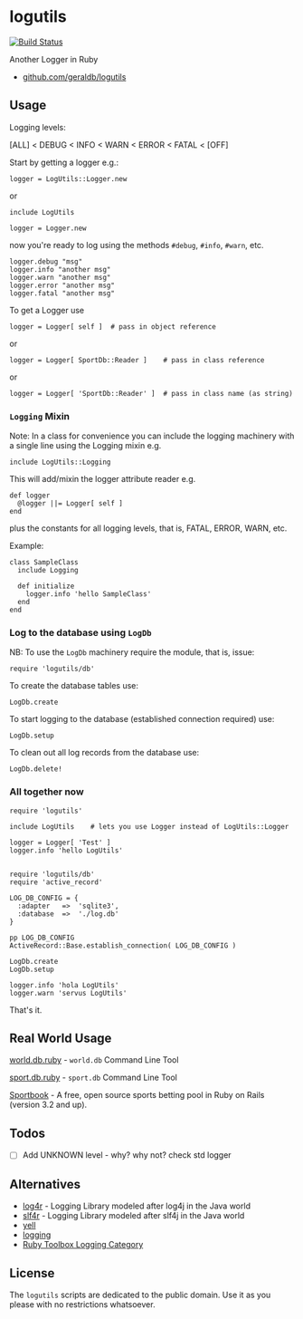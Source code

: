 # logutils

[![Build Status](https://secure.travis-ci.org/geraldb/logutils.png?branch=master)](http://travis-ci.org/geraldb/logutils)

Another Logger in Ruby

* [github.com/geraldb/logutils](https://github.com/geraldb/logutils)

## Usage

Logging levels:

[ALL] < DEBUG < INFO < WARN < ERROR < FATAL < [OFF]


Start by getting a logger e.g.:

    logger = LogUtils::Logger.new

or

    include LogUtils
   
    logger = Logger.new

now you're ready to log using the methods `#debug`, `#info`, `#warn`, etc.

    logger.debug "msg"
    logger.info "another msg"
    logger.warn "another msg"
    logger.error "another msg"
    logger.fatal "another msg"


To get a Logger use

    logger = Logger[ self ]  # pass in object reference

or

    logger = Logger[ SportDb::Reader ]    # pass in class reference

or

    logger = Logger[ 'SportDb::Reader' ]  # pass in class name (as string)


### `Logging` Mixin

Note: In a class for convenience you can include the logging machinery
with a single line using the Logging mixin e.g.

    include LogUtils::Logging

This will add/mixin the logger attribute reader e.g.

    def logger
      @logger ||= Logger[ self ]
    end

plus the constants for all logging levels, that is, FATAL, ERROR, WARN, etc.

Example:

    class SampleClass
      include Logging
    
      def initialize
        logger.info 'hello SampleClass'
      end
    end


### Log to the database using `LogDb`

NB: To use the `LogDb` machinery require the module, that is, issue:

    require 'logutils/db'

To create the database tables use:

    LogDb.create

To start logging to the database (established connection required) use:

    LogDb.setup

To clean out all log records from the database use:

    LogDb.delete!


### All together now

    require 'logutils'
    
    include LogUtils    # lets you use Logger instead of LogUtils::Logger
    
    logger = Logger[ 'Test' ]
    logger.info 'hello LogUtils'
    
    
    require 'logutils/db'
    require 'active_record'
    
    LOG_DB_CONFIG = {
      :adapter   =>  'sqlite3',
      :database  =>  './log.db'
    }
    
    pp LOG_DB_CONFIG
    ActiveRecord::Base.establish_connection( LOG_DB_CONFIG )
    
    LogDb.create
    LogDb.setup
    
    logger.info 'hola LogUtils'
    logger.warn 'servus LogUtils'


That's it.


## Real World Usage

[world.db.ruby](https://github.com/geraldb/world.db.ruby) - `world.db` Command Line Tool

[sport.db.ruby](https://github.com/geraldb/sport.db.ruby) - `sport.db` Command Line Tool

[Sportbook](http://geraldb.github.com/sportbook) - A free, open source sports betting pool
in Ruby on Rails (version 3.2 and up). 


## Todos

- [ ] Add UNKNOWN level - why? why not? check std logger


## Alternatives

* [log4r](https://github.com/colbygk/log4r)  - Logging Library modeled after log4j in the Java world
* [slf4r](https://github.com/mkristian/slf4r) - Logging Library modeled after slf4j in the Java world
* [yell](https://github.com/rudionrails/yell)
* [logging](https://github.com/TwP/logging)
* [Ruby Toolbox Logging Category](https://www.ruby-toolbox.com/categories/Logging)


## License

The `logutils` scripts are dedicated to the public domain.
Use it as you please with no restrictions whatsoever.